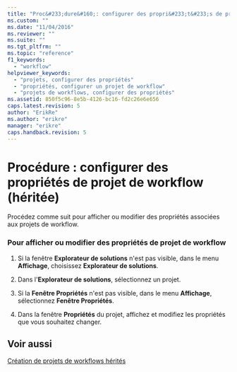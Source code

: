 ```yaml
---
title: "Proc&#233;dure&#160;: configurer des propri&#233;t&#233;s de projet de workflow (h&#233;rit&#233;e) | Microsoft Docs"
ms.custom: ""
ms.date: "11/04/2016"
ms.reviewer: ""
ms.suite: ""
ms.tgt_pltfrm: ""
ms.topic: "reference"
f1_keywords: 
  - "workflow"
helpviewer_keywords: 
  - "projets, configurer des propriétés"
  - "propriétés, configurer un projet de workflow"
  - "projets de workflows, configurer des propriétés"
ms.assetid: 850f5c96-8e5b-4126-bc16-fd2c26e6e656
caps.latest.revision: 5
author: "ErikRe"
ms.author: "erikre"
manager: "erikre"
caps.handback.revision: 5
---
```

# Proc&#233;dure&#160;: configurer des propri&#233;t&#233;s de projet de workflow (h&#233;rit&#233;e)
Procédez comme suit pour afficher ou modifier des propriétés associées aux projets de workflow.  
  
### Pour afficher ou modifier des propriétés de projet de workflow  
  
1.  Si la fenêtre **Explorateur de solutions** n'est pas visible, dans le menu **Affichage**, choisissez **Explorateur de solutions**.  
  
2.  Dans l'**Explorateur de solutions**, sélectionnez un projet.  
  
3.  Si la **Fenêtre Propriétés** n'est pas visible, dans le menu **Affichage**, sélectionnez **Fenêtre Propriétés**.  
  
4.  Dans la fenêtre **Propriétés** du projet, affichez et modifiez les propriétés que vous souhaitez changer.  
  
## Voir aussi  
 [Création de projets de workflows hérités](../workflow-designer/creating-legacy-workflow-projects.md)